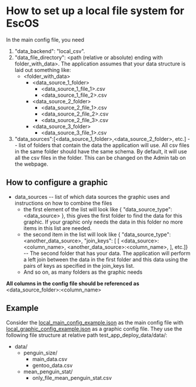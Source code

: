 # How to set up a local file system for EscOS
In the main config file, you need 
1. "data_backend": "local_csv".
2. "data_file_directory": <path (relative or absolute) ending with folder_with_data>.
The application assumes that your data structure is laid out something like: 
    - <folder_with_data>  
       - <data_source_1_folder>
           - <data_source_1_file_1>.csv
           - <data_source_1_file_2>.csv
       - <data_source_2_folder>
           - <data_source_2_file_1>.csv
           - <data_source_2_file_2>.csv
           - <data_source_2_file_3>.csv
       - <data_source_3_folder>
           - <data_source_3_file_1>.csv  
3. "data_sources":\[<data_source_1_folder>,<data_source_2_folder>, etc.\] -- list of folders that contain the data
 the application will use. All csv files in the same folder should have the same schema.
  By default, it will use all the csv files in the folder.
This can be changed on the Admin tab on the webpage.
## How to configure a graphic
- data_sources -- list of which data sources the graphic uses and 
instructions on how to combine the files
    - the first element of the list will look like {
    "data_source_type": <data_source>
}, this gives the first folder to find the data for this graphic.
 If your graphic only needs the data in this folder no more items in this list are needed.
    - the second item in the list will look like {
    "data_source_type": <another_data_source>,
"join_keys": \[
    \[
        <data_source>:<column_name>,
        <another_data_source>:<column_name>,
    \], etc.]} -- The second folder that has your data. The application will perform a left 
    join between the data in the first folder and this data using the pairs of keys as specified in the join_keys list.
    - And so on, as many folders as the graphic needs

**All columns in the config file should be referenced as** <data_source_folder>:<column_name>
## Example
Consider the [local_main_config_example.json](local_main_config_example.json) as the main config file
 with [local_graphic_config_example.json](local_graphic_config_example.json) as a graphic config file.
They use the following file structure at relative path
test_app_deploy_data/data/:
- data/
   - penguin_size/
       - main_data.csv
       - gentoo_data.csv
   - mean_penguin_stat/
       - only_file_mean_penguin_stat.csv
    